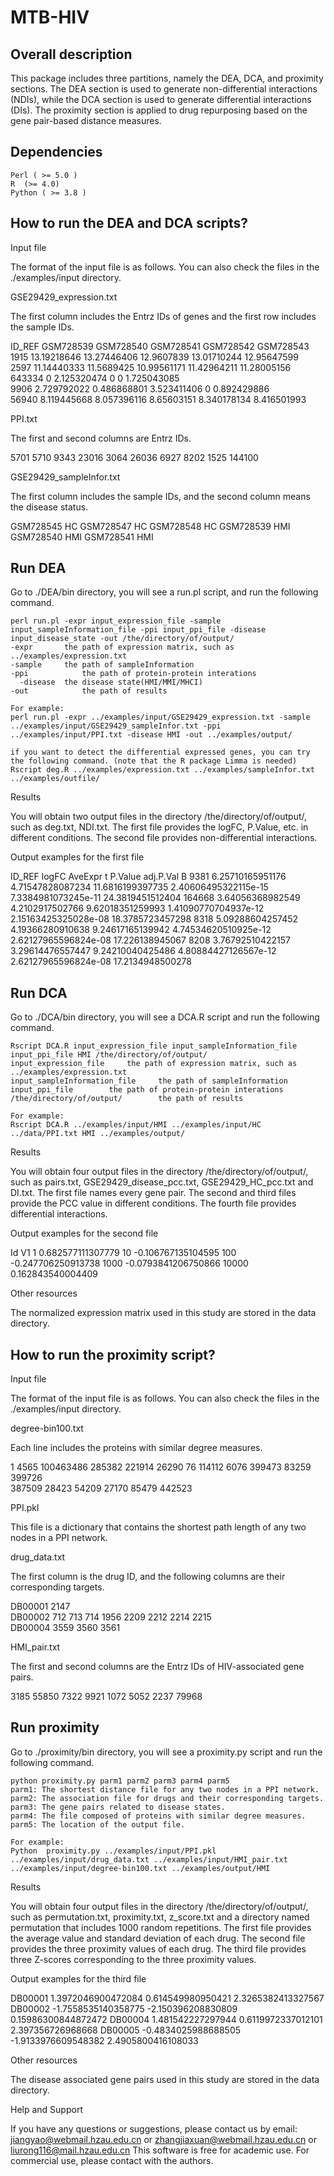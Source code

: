 # MTB-HIV
## Overall description

This package includes three partitions, namely the DEA, DCA, and proximity sections. The DEA section is used to generate non-differential interactions (NDIs), while the DCA section is used to generate differential interactions (DIs). The proximity section is applied to drug repurposing based on the gene pair-based distance measures.

## Dependencies

	Perl ( >= 5.0 )
	R  (>= 4.0)
  	Python ( >= 3.8 )

## How to run the DEA and DCA scripts?

Input file

The format of the input file is as follows. You can also check the files in the ./examples/input directory. 

GSE29429_expression.txt

The first column includes the Entrz IDs of genes and the first row includes the sample IDs.

ID_REF	GSM728539	GSM728540	GSM728541	GSM728542	GSM728543  
1915	  13.19218646	13.27446406	12.9607839	13.01710244	12.95647599  
2597	  11.14440333	11.5689425	10.99561171	11.42964211	11.28005156  
643334	0	2.125320474	0	0	1.725043085  
9906	  2.729792022	0.486868801	3.523411406	0	0.892429886  
56940	  8.119445668	8.057396116	8.65603151	8.340178134	8.416501993  

PPI.txt

The first and second columns are Entrz IDs.

5701	5710
9343	23016
3064	26036
6927	8202
1525	144100

GSE29429_sampleInfor.txt

The first column includes the sample IDs, and the second column means the disease status.

GSM728545	HC
GSM728547	HC
GSM728548	HC
GSM728539	HMI
GSM728540	HMI
GSM728541	HMI

## Run DEA

Go to ./DEA/bin directory, you will see a run.pl script, and run the following command.

    perl run.pl -expr input_expression_file -sample input_sampleInformation_file -ppi input_ppi_file -disease input_disease_state -out /the/directory/of/output/
    -expr 		the path of expression matrix, such as ../examples/expression.txt
    -sample		the path of sampleInformation
    -ppi 			the path of protein-protein interations
	  -disease	the disease state(HMI/MMI/MHCI)
    -out			the path of results
    
    For example:
    perl run.pl -expr ../examples/input/GSE29429_expression.txt -sample ../examples/input/GSE29429_sampleInfor.txt -ppi ../examples/input/PPI.txt -disease HMI -out ../examples/output/

    if you want to detect the differential expressed genes, you can try the following command. (note that the R package Limma is needed)
    Rscript deg.R ../examples/expression.txt ../examples/sampleInfor.txt ../examples/outfile/

Results

You will obtain two output files in the directory /the/directory/of/output/, such as deg.txt, NDI.txt.
The first file provides the logFC, P.Value, etc. in different conditions.
The second file provides non-differential interactions.

Output examples for the first file

ID_REF	logFC	AveExpr	t	P.Value	adj.P.Val	B
9381	  6.25710165951176	4.71547828087234	11.6816199397735	2.40606495322115e-15	7.3384981073245e-11	24.3819451512404
164668	3.64056368982549	4.2102917502766	9.62018351259993	1.41090770704937e-12	2.15163425325028e-08	18.3785723457298
8318	  5.09288604257452	4.19366280910638	9.24617165139942	4.74534620510925e-12	2.62127965596824e-08	17.226138945067
8208	  3.76792510422157	3.29614476557447	9.24210040425486	4.80884427126567e-12	2.62127965596824e-08	17.2134948500278

## Run DCA
Go to ./DCA/bin directory, you will see a DCA.R script and run the following command.

	Rscript DCA.R input_expression_file input_sampleInformation_file input_ppi_file HMI /the/directory/of/output/
    input_expression_file     the path of expression matrix, such as ../examples/expression.txt
    input_sampleInformation_file     the path of sampleInformation
    input_ppi_file        the path of protein-protein interations
    /the/directory/of/output/        the path of results
    
    For example:
    Rscript DCA.R ../examples/input/HMI ../examples/input/HC ../data/PPI.txt HMI ../examples/output/

Results

You will obtain four output files in the directory /the/directory/of/output/, such as pairs.txt, GSE29429_disease_pcc.txt, GSE29429_HC_pcc.txt and DI.txt. 
The first file names every gene pair.
The second and third files provide the PCC value in different conditions.
The fourth file provides differential interactions.

Output examples for the second file

Id	V1
1	0.682577111307779
10	-0.106767135104595
100	-0.247706250913738
1000	-0.0793841206750866
10000	0.162843540004409

Other resources 

The normalized expression matrix used in this study are stored in the data directory.


## How to run the proximity script?
Input file

The format of the input file is as follows. You can also check the files in the ./examples/input directory. 

degree-bin100.txt

Each line includes the proteins with similar degree measures.

1	4565	100463486	285382	221914	26290
76	114112	6076	399473	83259	399726	
387509	28423	54209	27170	85479	442523

PPI.pkl

This file is a dictionary that contains the shortest path length of any two nodes in a PPI network.

drug_data.txt

The first column is the drug ID, and the following columns are their corresponding targets.

DB00001		2147	
DB00002		712	713	714	1956	2209	2212	2214	2215	
DB00004		3559	3560	3561

HMI_pair.txt 

The first and second columns are the Entrz IDs of HIV-associated gene pairs.

3185	55850
7322	9921
1072	5052
2237	79968

## Run proximity
Go to ./proximity/bin directory, you will see a proximity.py script and run the following command.

	python proximity.py parm1 parm2 parm3 parm4 parm5
    parm1: The shortest distance file for any two nodes in a PPI network.
    parm2: The association file for drugs and their corresponding targets.
    parm3: The gene pairs related to disease states.
    parm4: The file composed of proteins with similar degree measures.
    parm5: The location of the output file.
    
    For example:
    Python 	proximity.py ../examples/input/PPI.pkl ../examples/input/drug_data.txt ../examples/input/HMI_pair.txt ../examples/input/degree-bin100.txt ../examples/output/HMI

Results

You will obtain four output files in the directory /the/directory/of/output/, such as permutation.txt, proximity.txt, z_score.txt and a directory named permutation that includes 1000 random repetitions. 
The first file provides the average value and standard deviation of each drug.
The second file provides the three proximity values of each drug.
The third file provides three Z-scores corresponding to the three proximity values.

Output examples for the third file

DB00001	1.3972046900472084	0.614549980950421	2.3265382413327567
DB00002	-1.7558535140358775	-2.150396208830809	0.15986300844872472
DB00004	1.481542227297944	0.6119972337012101	2.397356726968668
DB00005	-0.4834025988688505	-1.9133976609548382	2.4905800416108033

Other resources 

The disease associated gene pairs used in this study are stored in the data directory.

Help and Support

If you have any questions or suggestions, please contact us by email:  jiangyao@webmail.hzau.edu.cn or zhangjiaxuan@webmail.hzau.edu.cn or liurong116@mail.hzau.edu.cn
This software is free for academic use. For commercial use, please contact with the authors.
